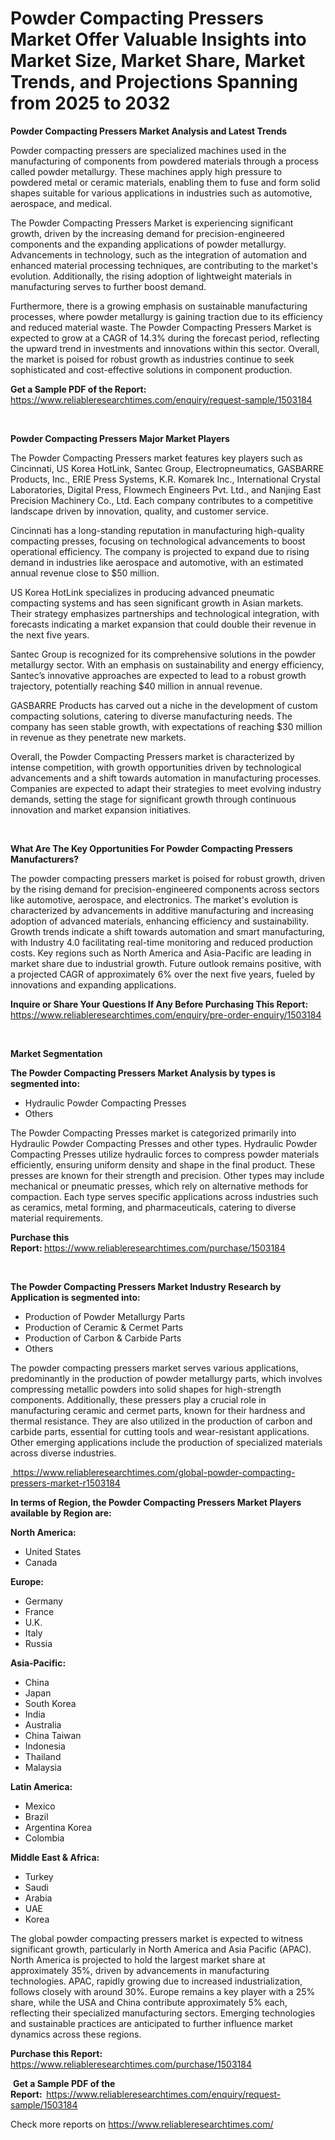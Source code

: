 <p><h1>Powder Compacting Pressers Market Offer Valuable Insights into Market Size, Market Share, Market Trends, and Projections Spanning from 2025 to 2032</h1></p><p><strong>Powder Compacting Pressers Market Analysis and Latest Trends</strong></p>
<p><p>Powder compacting pressers are specialized machines used in the manufacturing of components from powdered materials through a process called powder metallurgy. These machines apply high pressure to powdered metal or ceramic materials, enabling them to fuse and form solid shapes suitable for various applications in industries such as automotive, aerospace, and medical.</p><p>The Powder Compacting Pressers Market is experiencing significant growth, driven by the increasing demand for precision-engineered components and the expanding applications of powder metallurgy. Advancements in technology, such as the integration of automation and enhanced material processing techniques, are contributing to the market's evolution. Additionally, the rising adoption of lightweight materials in manufacturing serves to further boost demand.</p><p>Furthermore, there is a growing emphasis on sustainable manufacturing processes, where powder metallurgy is gaining traction due to its efficiency and reduced material waste. The Powder Compacting Pressers Market is expected to grow at a CAGR of 14.3% during the forecast period, reflecting the upward trend in investments and innovations within this sector. Overall, the market is poised for robust growth as industries continue to seek sophisticated and cost-effective solutions in component production.</p></p>
<p><strong>Get a Sample PDF of the Report:&nbsp;</strong> <a href="https://www.reliableresearchtimes.com/enquiry/request-sample/1503184?utm_campaign=2241&utm_medium=2&utm_source=Github&utm_content=ia&utm_term=23032025&utm_id=powder-compacting-pressers">https://www.reliableresearchtimes.com/enquiry/request-sample/1503184</a></p>
<p>&nbsp;</p>
<p><strong>Powder Compacting Pressers Major Market Players</strong></p>
<p><p>The Powder Compacting Pressers market features key players such as Cincinnati, US Korea HotLink, Santec Group, Electropneumatics, GASBARRE Products, Inc., ERIE Press Systems, K.R. Komarek Inc., International Crystal Laboratories, Digital Press, Flowmech Engineers Pvt. Ltd., and Nanjing East Precision Machinery Co., Ltd. Each company contributes to a competitive landscape driven by innovation, quality, and customer service.</p><p>Cincinnati has a long-standing reputation in manufacturing high-quality compacting presses, focusing on technological advancements to boost operational efficiency. The company is projected to expand due to rising demand in industries like aerospace and automotive, with an estimated annual revenue close to $50 million.</p><p>US Korea HotLink specializes in producing advanced pneumatic compacting systems and has seen significant growth in Asian markets. Their strategy emphasizes partnerships and technological integration, with forecasts indicating a market expansion that could double their revenue in the next five years.</p><p>Santec Group is recognized for its comprehensive solutions in the powder metallurgy sector. With an emphasis on sustainability and energy efficiency, Santec’s innovative approaches are expected to lead to a robust growth trajectory, potentially reaching $40 million in annual revenue.</p><p>GASBARRE Products has carved out a niche in the development of custom compacting solutions, catering to diverse manufacturing needs. The company has seen stable growth, with expectations of reaching $30 million in revenue as they penetrate new markets.</p><p>Overall, the Powder Compacting Pressers market is characterized by intense competition, with growth opportunities driven by technological advancements and a shift towards automation in manufacturing processes. Companies are expected to adapt their strategies to meet evolving industry demands, setting the stage for significant growth through continuous innovation and market expansion initiatives.</p></p>
<p>&nbsp;</p>
<p><strong>What Are The Key Opportunities For Powder Compacting Pressers Manufacturers?</strong></p>
<p><p>The powder compacting pressers market is poised for robust growth, driven by the rising demand for precision-engineered components across sectors like automotive, aerospace, and electronics. The market's evolution is characterized by advancements in additive manufacturing and increasing adoption of advanced materials, enhancing efficiency and sustainability. Growth trends indicate a shift towards automation and smart manufacturing, with Industry 4.0 facilitating real-time monitoring and reduced production costs. Key regions such as North America and Asia-Pacific are leading in market share due to industrial growth. Future outlook remains positive, with a projected CAGR of approximately 6% over the next five years, fueled by innovations and expanding applications.</p></p>
<p><strong>Inquire or Share Your Questions If Any Before Purchasing This Report:</strong> <a href="https://www.reliableresearchtimes.com/enquiry/pre-order-enquiry/1503184?utm_campaign=2241&utm_medium=2&utm_source=Github&utm_content=ia&utm_term=23032025&utm_id=powder-compacting-pressers">https://www.reliableresearchtimes.com/enquiry/pre-order-enquiry/1503184</a></p>
<p>&nbsp;</p>
<p><strong>Market Segmentation</strong></p>
<p><strong>The Powder Compacting Pressers Market Analysis by types is segmented into:</strong></p>
<p><ul><li>Hydraulic Powder Compacting Presses</li><li>Others</li></ul></p>
<p><p>The Powder Compacting Presses market is categorized primarily into Hydraulic Powder Compacting Presses and other types. Hydraulic Powder Compacting Presses utilize hydraulic forces to compress powder materials efficiently, ensuring uniform density and shape in the final product. These presses are known for their strength and precision. Other types may include mechanical or pneumatic presses, which rely on alternative methods for compaction. Each type serves specific applications across industries such as ceramics, metal forming, and pharmaceuticals, catering to diverse material requirements.</p></p>
<p><strong>Purchase this Report:&nbsp;</strong><a href="https://www.reliableresearchtimes.com/purchase/1503184?utm_campaign=2241&utm_medium=2&utm_source=Github&utm_content=ia&utm_term=23032025&utm_id=powder-compacting-pressers">https://www.reliableresearchtimes.com/purchase/1503184</a></p>
<p>&nbsp;</p>
<p><strong>The Powder Compacting Pressers Market Industry Research by Application is segmented into:</strong></p>
<p><ul><li>Production of Powder Metallurgy Parts</li><li>Production of Ceramic & Cermet Parts</li><li>Production of Carbon & Carbide Parts</li><li>Others</li></ul></p>
<p><p>The powder compacting pressers market serves various applications, predominantly in the production of powder metallurgy parts, which involves compressing metallic powders into solid shapes for high-strength components. Additionally, these pressers play a crucial role in manufacturing ceramic and cermet parts, known for their hardness and thermal resistance. They are also utilized in the production of carbon and carbide parts, essential for cutting tools and wear-resistant applications. Other emerging applications include the production of specialized materials across diverse industries.</p></p>
<p><a href="https://www.reliableresearchtimes.com/global-powder-compacting-pressers-market-r1503184?utm_campaign=2241&utm_medium=2&utm_source=Github&utm_content=ia&utm_term=23032025&utm_id=powder-compacting-pressers">&nbsp;https://www.reliableresearchtimes.com/global-powder-compacting-pressers-market-r1503184</a></p>
<p><strong>In terms of Region, the Powder Compacting Pressers Market Players available by Region are:</strong></p>
<p>
    <p> <strong> North America: </strong>
        <ul>
            <li>United States</li>
            <li>Canada</li>
        </ul>
        </p> 
    <p> <strong> Europe: </strong>
        <ul>
            <li>Germany</li>
            <li>France</li>
            <li>U.K.</li>
            <li>Italy</li>
            <li>Russia</li>
        </ul>
        </p> 
    <p> <strong> Asia-Pacific: </strong>
        <ul>
            <li>China</li>
            <li>Japan</li>
            <li>South Korea</li>
            <li>India</li>
            <li>Australia</li>
            <li>China Taiwan</li>
            <li>Indonesia</li>
            <li>Thailand</li>
            <li>Malaysia</li>
        </ul>
        </p> 
    <p> <strong> Latin America: </strong>
        <ul>
            <li>Mexico</li>
            <li>Brazil</li>
            <li>Argentina Korea</li>
            <li>Colombia</li>
        </ul>
        </p> 
    <p> <strong> Middle East & Africa: </strong>
        <ul>
            <li>Turkey</li>
            <li>Saudi</li>
            <li>Arabia</li>
            <li>UAE</li>
            <li>Korea</li>
        </ul>
    </p>
    </p>
<p><p>The global powder compacting pressers market is expected to witness significant growth, particularly in North America and Asia Pacific (APAC). North America is projected to hold the largest market share at approximately 35%, driven by advancements in manufacturing technologies. APAC, rapidly growing due to increased industrialization, follows closely with around 30%. Europe remains a key player with a 25% share, while the USA and China contribute approximately 5% each, reflecting their specialized manufacturing sectors. Emerging technologies and sustainable practices are anticipated to further influence market dynamics across these regions.</p></p>
<p><strong>Purchase this Report: </strong><a href="https://www.reliableresearchtimes.com/purchase/1503184?utm_campaign=2241&utm_medium=2&utm_source=Github&utm_content=ia&utm_term=23032025&utm_id=powder-compacting-pressers">https://www.reliableresearchtimes.com/purchase/1503184</a></p>
<p>&nbsp;<strong>Get a Sample PDF of the Report:&nbsp;&nbsp;</strong><a href="https://www.reliableresearchtimes.com/enquiry/request-sample/1503184?utm_campaign=2241&utm_medium=2&utm_source=Github&utm_content=ia&utm_term=23032025&utm_id=powder-compacting-pressers">https://www.reliableresearchtimes.com/enquiry/request-sample/1503184</a></p>
<p><strong></strong></p>
<p>Check more reports on <a href="https://www.reliableresearchtimes.com/?utm_campaign=2241&utm_medium=2&utm_source=Github&utm_content=ia&utm_term=23032025&utm_id=powder-compacting-pressers">https://www.reliableresearchtimes.com/</a></p>